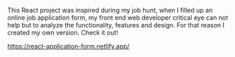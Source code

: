 This React project was inspired during my job hunt, when I filled up an online job application form, my front end web developer critical eye can not help but to analyze the functionality, features and design. For that reason I created my own version. Check it out!

https://react-application-form.netlify.app/
